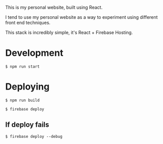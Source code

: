 This is my personal website, built using React.

I tend to use my personal website as a way to experiment using different front end techniques.

This stack is incredibly simple, it's React + Firebase Hosting.

# Development
`$ npm run start`

# Deploying
`$ npm run build`

`$ firebase deploy`

##  If deploy fails
`$ firebase deploy --debug`
